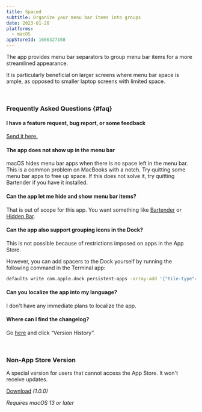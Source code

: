 ```yaml
---
title: Spaced
subtitle: Organize your menu bar items into groups
date: 2023-01-20
platforms:
  - macOS
appStoreId: 1666327168
---
```


The app provides menu bar separators to group menu bar items for a more streamlined appearance.

It is particularly beneficial on larger screens where menu bar space is ample, as opposed to smaller laptop screens with limited space.

<br>

### Frequently Asked Questions {#faq}

#### I have a feature request, bug report, or some feedback

[Send it here.](https://sindresorhus.com/feedback?product=Spaced&referrer=Website-FAQ)

#### The app does not show up in the menu bar

macOS hides menu bar apps when there is no space left in the menu bar. This is a common problem on MacBooks with a notch. Try quitting some menu bar apps to free up space. If this does not solve it, try quitting Bartender if you have it installed.

#### Can the app let me hide and show menu bar items?

That is out of scope for this app. You want something like [Bartender](https://www.macbartender.com) or [Hidden Bar](https://apps.apple.com/no/app/hidden-bar/id1452453066?mt=12).

#### Can the app also support grouping icons in the Dock?

This is not possible because of restrictions imposed on apps in the App Store.

However, you can add spacers to the Dock yourself by running the following command in the Terminal app:

```sh
defaults write com.apple.dock persistent-apps -array-add '{"tile-type"="spacer-tile";}' && killall Dock
```

#### Can you localize the app into my language?

I don't have any immediate plans to localize the app.

#### Where can I find the changelog?

Go [here](https://apps.apple.com/app/id1666327168) and click “Version History”.

<br>

### Non-App Store Version

A special version for users that cannot access the App Store. It won't receive updates.

[Download](https://dsc.cloud/sindresorhus/Spaced-1.0.0-1674183454) *(1.0.0)*

*Requires macOS 13 or later*
